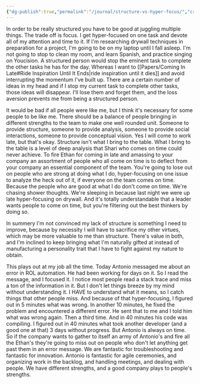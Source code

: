 ```yaml
---
{"dg-publish":true,"permalink":"/journal/structure-vs-hyper-focus/","created":"Dec 21, 2023, 11:47 PM"}
---
```



In order to be really structured you have to be good at juggling multiple things. The trade off is focus. I get hyper-focused on one task and devote all of my attention and time to it. If I'm researching drywall techniques in preparation for a project, I'm going to be on my laptop until I fall asleep. I'm not going to stop to clean my room, and learn Spanish, and practice singing on Youcision. A structured person would stop the eminent task to complete the other tasks he has for the day. Whereas I want to [[Papers/Coming In Late#Ride Inspiration Until It Ends\|ride inspiration until it dies]] and avoid interrupting the momentum I've built up. There are a certain number of ideas in my head and if I stop my current task to complete other tasks, those ideas will disappear. I'll lose them and forget them, and the loss aversion prevents me from being a structured person.

It would be bad if all people were like me, but I think it's necessary for some people to be like me. There should be a balance of people bringing in different strengths to the team to make one well rounded unit. Someone to provide structure, someone to provide analysis, someone to provide social interactions, someone to provide conceptual vision. Yes I will come to work late, but that's okay. Structure isn't what I bring to the table. What I bring to the table is a level of deep analysis that Shari who comes on time could never achieve. To fire Ethan for coming in late and amassing to your company an assortment of people who all come on time is to deflect from your company an essential component of the team. You're going to lose out on people who are strong at doing what I do, hyper-focusing on one issue to analyze the heck out of it, if everyone on the team comes on time. Because the people who are good at what I do don't come on time. We're chasing shower thoughts. We're sleeping in because last night we were up late hyper-focusing on drywall. And it's totally understandable that a leader wants people to come on time, but you're filtering out the best thinkers by doing so.

In summery I'm not convinced my lack of structure is something I need to improve, because by necessity I will have to sacrifice my other virtues, which may be more valuable to me than structure. There's value in both, and I'm inclined to keep bringing what I'm naturally gifted at instead of manufacturing a personality trait that I have to fight against my nature to obtain.

This plays out at my job all the time. Today Antonio messaged me about an error in ROL automation. He had been working for days on it. So I read the message, and I focused it. I notice most people read a stack trace and miss a ton of the information in it. But I don't let things breeze by my mind without understanding it. I HAVE to understand what it means, so I catch things that other people miss. And because of that hyper-focusing, I figured out in 5 minutes what was wrong. In another 10 minutes, he fixed the problem and encountered a different error. He sent that to me and I told him what was wrong again. Then a third time. And in 40 minutes his code was compiling. I figured out in 40 minutes what took another developer (and a good one at that) 3 days without progress. But Antonio is always on time. So if the company wants to gather to itself an army of Antonio's and fire all the Ethan's they're going to miss out on people who don't let anything get past them in an error message. We are fantastic for troubleshooting and fantastic for innovation. Antonio is fantastic for agile ceremonies, and organizing work in the backlog, and handling meetings, and dealing with people. We have different strengths, and a good company plays to people's strengths.
